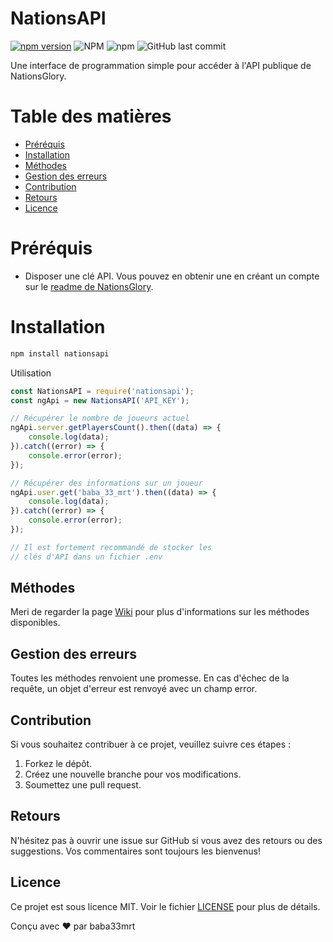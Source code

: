 # NationsAPI
[![npm version](https://badge.fury.io/js/nationsapi.svg)](https://www.npmjs.com/package/nationsapi)
![NPM](https://img.shields.io/npm/l/nationsapi)
![npm](https://img.shields.io/npm/dt/nationsapi)
![GitHub last commit](https://img.shields.io/github/last-commit/baba33mrt/nationsapi)

Une interface de programmation simple pour accéder à l'API publique de NationsGlory.

# Table des matières
- [Préréquis](#préréquis)
- [Installation](#Installation)
- [Méthodes](#méthodes)
- [Gestion des erreurs](#gestion-des-erreurs)
- [Contribution](#contribution)
- [Retours](#retours)
- [Licence](#licence)


# Préréquis
- Disposer une clé API. Vous pouvez en obtenir une en créant un compte sur le  [readme de NationsGlory](https://nationsglory.readme.io/reference/intro/getting-started).
# Installation

```bash
npm install nationsapi
```
Utilisation
```javascript
const NationsAPI = require('nationsapi');
const ngApi = new NationsAPI('API_KEY');

// Récupérer le nombre de joueurs actuel
ngApi.server.getPlayersCount().then((data) => {
    console.log(data);
}).catch((error) => {
    console.error(error);
});

// Récupérer des informations sur un joueur 
ngApi.user.get('baba_33_mrt').then((data) => {
    console.log(data);
}).catch((error) => {
    console.error(error);
});

// Il est fortement recommandé de stocker les
// clés d'API dans un fichier .env
```
## Méthodes
Meri de regarder la page [Wiki]("https://github.com/baba33mrt/NationsAPI/wiki/methods") pour plus d'informations sur les méthodes disponibles.

## Gestion des erreurs
Toutes les méthodes renvoient une promesse. En cas d'échec de la requête, un objet d'erreur est renvoyé avec un champ error.

## Contribution
Si vous souhaitez contribuer à ce projet, veuillez suivre ces étapes :
1. Forkez le dépôt.
2. Créez une nouvelle branche pour vos modifications.
3. Soumettez une pull request.

## Retours
N'hésitez pas à ouvrir une issue sur GitHub si vous avez des retours ou des suggestions. Vos commentaires sont toujours les bienvenus!

## Licence
Ce projet est sous licence MIT. Voir le fichier [LICENSE](LICENSE) pour plus de détails.

Conçu avec ❤️ par baba33mrt

